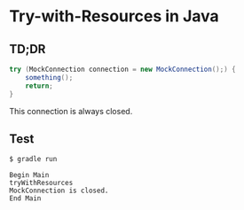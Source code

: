# Try-with-Resources in Java

## TD;DR

```java
try (MockConnection connection = new MockConnection();) {
    something();
    return;
}
```

This connection is always closed.

## Test

```bash
$ gradle run
```

```
Begin Main
tryWithResources
MockConnection is closed.
End Main
```
